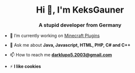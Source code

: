 <h1 align="center">Hi 👋, I'm KeksGauner</h1>
<h3 align="center">A stupid developer from Germany</h3>

- 🔭 I’m currently working on [Minecraft Plugins](https://github.com/cookieleaks)

- 💬 Ask me about **Java, Javascript, HTML, PHP, C# and C++**

- 📫 How to reach me **darklupo5.2003@gmail.com**

- ⚡ **I like cookies**
